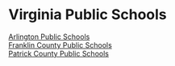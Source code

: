 # Virginia Public Schools  

[Arlington Public Schools](http://www.apsva.us/)  
[Franklin County Public Schools](www.frco.k12.va.us)  
[Patrick County Public Schools](www.patrick-county.org)  
